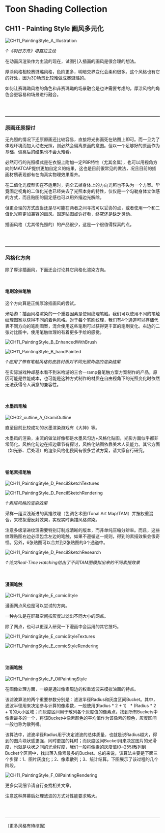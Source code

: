 # Toon Shading Collection 

## CH11 - Painting Style 画风多元化

![CH11_PaintingStyle_A_Illustration](../imgs/CH11_PaintingStyle_A_Illustration.jpg)

*↑《明日方舟》塔露拉立绘*

在动画风渲染作为主流的现在，试图引入插画的画风是很合理的想法。

厚涂风格相较赛璐璐风格，色阶更多，明暗交界变化会柔和很多。这个风格也有它的好处，因为3D场景比较难做成赛璐璐的。

如何让赛璐璐风格的角色和非赛璐璐的场景融合是也许需要考虑的。厚涂风格的角色会更容易和场景进行融合。

<br>

<br>

------

### 原画还原探讨

无光照的情况下还原原画还比较容易，直接将光影画死在贴图上即可。而一旦为了体现环境而加入动态光照，则必然会偏离原画的意图。但以一个足够好的原画作为基础，偏离后的结果也不会太难看。

必然可行的光照模式是在衣服上附加一定PBR特性（尤其金属），也可以用视角方向的MATCAP提供更加自定义的结果，这也是目前很常见的做法，况且目前的插画材质表现都有在向真实物理效果看齐。

在二值化光模型实在不适用时，完全去掉身体上的方向光照也不失为一个方案。毕竟固定视角的二值化光也已经失去了光照本身的特性，仅仅是一个勾勒身体立体感的方式，而且贴图的固定感也可以用外描边光解除。

但更合理的方式应当还是尽可能在两者之间寻找可以妥协的点，或者使用一个和二值化光照更加兼容的画风。固定贴图或许好看，终究还是缺乏灵动。

插画风格（尤其带光照的）的产品很少，这是一个很值得探索的点。

<br>

<br>

------

### 风格化方向

除了厚涂插画风，下面还会讨论其它风格化渲染方向。

<br>

#### 笔刷涂抹笔触

这个方向算是正统厚涂插画风的尝试。

米哈游：插画风格渲染的一个重要因素是使用纹理笔触。我们可以使用不同的笔触纹理图案以获得不同的着色风格。对于每个笔刷纹理，我们有4个通道可以存储代表不同方向的笔刷图案，混合使用这些笔刷可以获得更丰富的笔刷变化。右边的二张对比图中，使用笔触纹理的有着更多手绘的感觉。

![CH11_PaintingStyle_B_EnhancedWithBrush](../imgs/CH11_PaintingStyle_B_EnhancedWithBrush.jpg)

![CH11_PaintingStyle_B_handPainted](../imgs/CH11_PaintingStyle_B_handPainted.gif)

*↑应用了带有笔触风格的皮肤材质对不同光照角度的渲染结果*

在实际游戏种却基本看不到米哈游的三合一ramp叠笔触方案方案制作的产品，原因可能是性能成本，也可能是这种方式制作的材质在自由视角下的光照变化时依然无法获得令人满意的兼容性。

<br>

#### 水墨风笔触

![CH02_outline_A_OkamiOutline](../imgs/CH02_outline_A_OkamiOutline.jpg)

直至目前比较成功的水墨渲染游戏有《大神》等。

水墨风的渲染，主流的做法好像都是水墨风勾边+风格化贴图，光影方面似乎都非常简化。风格化勾边在描边章节有探讨，风格化贴图依靠美术人员能力。其它方面（如光影、后处理）的渲染风格化民间有很多尝试方案，请大家自行研究。

<br>

#### 铅笔素描笔触

![CH11_PaintingStyle_D_PencilSketchTextures](../imgs/CH11_PaintingStyle_D_PencilSketchTextures.png)

![CH11_PaintingStyle_D_PencilSketchRendering](../imgs/CH11_PaintingStyle_D_PencilSketchRendering.png)

*↑素描风格的渲染效果*

采样一组深浅渐进的素描纹理（色调艺术图/Tonal Art Map/TAM）并按权重混合，来模拟漫反射效果，实现实时素描风格渲染。

注意多级渐进纹理需要特别订制成清晰的版本，而非单纯压缩分辨率。而且，这些纹理贴图右边必须包含左边的笔触，如果不遵循这一规则，得到的素描效果会很奇怪。另外，6张贴图可以合并到2张贴图的3个通道中。

![CH11_PaintingStyle_D_PencilSketchResearch](../imgs/CH11_PaintingStyle_D_PencilSketchResearch.jpg)

*↑论文Real-Time Hatching给出了不同TAM图模拟出来的不同素描效果*

<br>

#### 漫画笔触

![CH11_PaintingStyle_E_comicStyle](../imgs/CH11_PaintingStyle_E_comicStyle.png)

漫画网点风也是可以尝试的方向。

一种办法是在屏幕空间按灰度过滤出不同大小的网点。

除了网点，也可以更深入研究一下漫画中会运用的其它技巧。

![CH11_PaintingStyle_E_comicStyleTextures](../imgs/CH11_PaintingStyle_E_comicStyleTextures.png)

![CH11_PaintingStyle_E_comicStyleRendering](../imgs/CH11_PaintingStyle_E_comicStyleRendering.gif)

<br>

#### 油画笔触

![CH11_PaintingStyle_F_OilPaintingStyle](../imgs/CH11_PaintingStyle_F_OilPaintingStyle.jpg)

在图像处理方面，一般是通过像素周边的权重滤波来模拟油画的特点。

该滤波算法的两个重要参数分别是：滤波半径Radius和灰度区间Bucket。其中，滤波半径用来决定参与计算的像素数，一般使用(Radius * 2 + 1） * (Radius * 2 + 1)的大小区域；而灰度区间用于散列各个灰度值的像素点，找到所有Buckets中像素最多的一个，将该Bucket中像素颜色的平均值作为该像素的颜色，灰度区间一般也称为散列桶。

该算法中，滤波半径Radius用于决定滤波的总体质量，也就是说Radius越大，得到的图片块状感更强，同时更加的耗时；而灰度区间Bucket用来决定图片的光滑度，也就是块状之间的光滑程度，我们一般将像素的灰度值(0~255)散列到Bucket个区间中，找出落入像素最多的Bucket。总的来说，该算法主要是下面三个步骤：1、图片灰度化；2、像素散列；3、统计结算。下图展示了该过程的几个阶段。

![CH11_PaintingStyle_F_OilPaintingRendering](../imgs/CH11_PaintingStyle_F_OilPaintingRendering.jpg)

更多实现细节请自行查找相关文章。

注意这种屏幕后处理滤波的方式对性能要求略大。

<br>

<br>

------



（更多风格有待挖掘）
